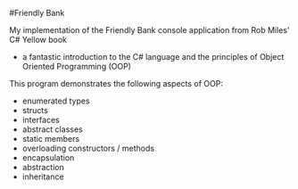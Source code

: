 #Friendly Bank

My implementation of the Friendly Bank console application from Rob Miles' C# Yellow book 
- a fantastic introduction to the C# language and the principles of Object Oriented Programming (OOP)

This program demonstrates the following aspects of OOP:
- enumerated types
- structs
- interfaces
- abstract classes
- static members
- overloading constructors / methods
- encapsulation
- abstraction
- inheritance
